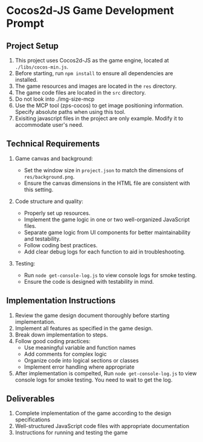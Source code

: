 # Cocos2d-JS Game Development Prompt

## Project Setup

1. This project uses Cocos2d-JS as the game engine, located at
   `./libs/cocos-min.js`.
2. Before starting, run `npm install` to ensure all dependencies are installed.
3. The game resources and images are located in the `res` directory.
4. The game code files are located in the `src` directory.
5. Do not look into ./img-size-mcp
6. Use the MCP tool (zps-cocos) to get image positioning information. Specify
   absolute paths when using this tool.
7. Exisiting javascript files in the project are only example. Modify it to
   accommodate user's need.

## Technical Requirements

1. Game canvas and background:
   - Set the window size in `project.json` to match the dimensions of
     `res/background.png`.
   - Ensure the canvas dimensions in the HTML file are consistent with this
     setting.

2. Code structure and quality:
   - Properly set up resources.
   - Implement the game logic in one or two well-organized JavaScript files.
   - Separate game logic from UI components for better maintainability and
     testability.
   - Follow coding best practices.
   - Add clear debug logs for each function to aid in troubleshooting.

3. Testing:
   - Run `node get-console-log.js` to view console logs for smoke testing.
   - Ensure the code is designed with testability in mind.

## Implementation Instructions

1. Review the game design document thoroughly before starting implementation.
2. Implement all features as specified in the game design.
3. Break down implementation to steps.
4. Follow good coding practices:
   - Use meaningful variable and function names
   - Add comments for complex logic
   - Organize code into logical sections or classes
   - Implement error handling where appropriate
5. After implementation is compelted,  Run `node get-console-log.js` to view console logs for smoke testing. You need to wait to get the log.  

## Deliverables

1. Complete implementation of the game according to the design specifications
2. Well-structured JavaScript code files with appropriate documentation
3. Instructions for running and testing the game
